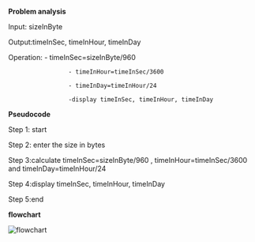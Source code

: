 **Problem analysis**

Input: sizeInByte 

Output:timeInSec, timeInHour, timeInDay

Operation:  - timeInSec=sizeInByte/960
                   
                     - timeInHour=timeInSec/3600
                    
                     - timeInDay=timeInHour/24
                     
                     -display timeInSec, timeInHour, timeInDay

**Pseudocode** 

Step 1: start

Step 2: enter the size in bytes

Step 3:calculate timeInSec=sizeInByte/960 , timeInHour=timeInSec/3600 and timeInDay=timeInHour/24

Step 4:display timeInSec, timeInHour, timeInDay

Step 5:end

**flowchart**

![flowchart](https://github.com/SWEG-2015EC-Batch/Codify/blob/main/ETS0771_15_Kidist_Alemayehu/FCI1/EX1/images/filesize.jpg)

